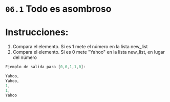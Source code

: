 # `06.1` Todo es asombroso

# Instrucciones:

1. Compara el elemento. Si es 1 mete el número en la lista new_list
2. Compara el elemento. Si es 0 mete "Yahoo" en la lista new_list, en lugar del número

```js
Ejemplo de salida para [0,0,1,1,0]:

Yahoo,
Yahoo,
1,
1,
Yahoo
```
